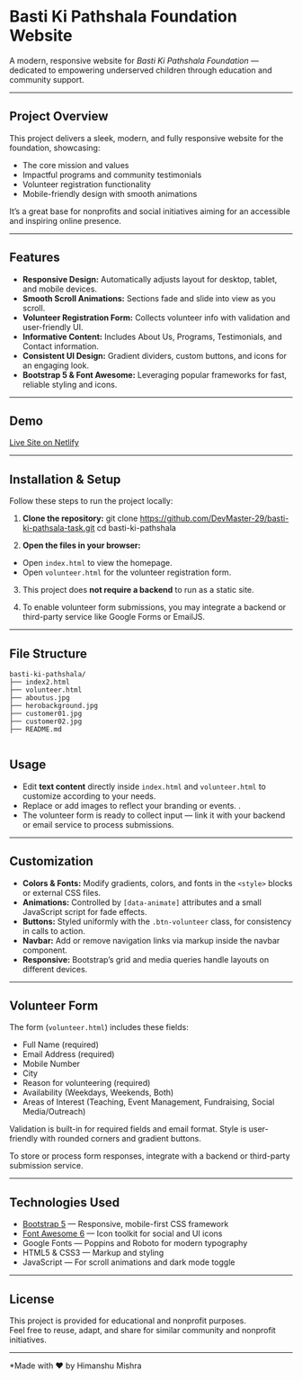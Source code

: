 # Basti Ki Pathshala Foundation Website

A modern, responsive website for *Basti Ki Pathshala Foundation* — dedicated to empowering underserved children through education and community support.

---

## Project Overview

This project delivers a sleek, modern, and fully responsive website for the foundation, showcasing:

- The core mission and values  
- Impactful programs and community testimonials  
- Volunteer registration functionality   
- Mobile-friendly design with smooth animations

It’s a great base for nonprofits and social initiatives aiming for an accessible and inspiring online presence.

---

## Features

- **Responsive Design:** Automatically adjusts layout for desktop, tablet, and mobile devices.  
- **Smooth Scroll Animations:** Sections fade and slide into view as you scroll.    
- **Volunteer Registration Form:** Collects volunteer info with validation and user-friendly UI.  
- **Informative Content:** Includes About Us, Programs, Testimonials, and Contact information.  
- **Consistent UI Design:** Gradient dividers, custom buttons, and icons for an engaging look.  
- **Bootstrap 5 & Font Awesome:** Leveraging popular frameworks for fast, reliable styling and icons.

---

## Demo 
 [Live Site on Netlify](https://b-k-pathshala.netlify.app/)

---

## Installation & Setup

Follow these steps to run the project locally:

1. **Clone the repository:**
 git clone https://github.com/DevMaster-29/basti-ki-pathsala-task.git
 cd basti-ki-pathshala


2. **Open the files in your browser:**

- Open `index.html` to view the homepage.  
- Open `volunteer.html` for the volunteer registration form.

3. This project does **not require a backend** to run as a static site.

4. To enable volunteer form submissions, you may integrate a backend or third-party service like Google Forms or EmailJS.

---

## File Structure
```
basti-ki-pathshala/
├── index2.html
├── volunteer.html
├── aboutus.jpg
├── herobackground.jpg
├── customer01.jpg
├── customer02.jpg
├── README.md
   
```

## Usage

- Edit **text content** directly inside `index.html` and `volunteer.html` to customize according to your needs.  
- Replace or add images to reflect your branding or events.  .  
- The volunteer form is ready to collect input — link it with your backend or email service to process submissions.

---

## Customization

- **Colors & Fonts:** Modify gradients, colors, and fonts in the `<style>` blocks or external CSS files.  
- **Animations:** Controlled by `[data-animate]` attributes and a small JavaScript script for fade effects.  
- **Buttons:** Styled uniformly with the `.btn-volunteer` class, for consistency in calls to action.  
- **Navbar:** Add or remove navigation links via markup inside the navbar component.  
- **Responsive:** Bootstrap’s grid and media queries handle layouts on different devices.

---

## Volunteer Form

The form (`volunteer.html`) includes these fields:

- Full Name (required)  
- Email Address (required)  
- Mobile Number  
- City  
- Reason for volunteering (required)  
- Availability (Weekdays, Weekends, Both)  
- Areas of Interest (Teaching, Event Management, Fundraising, Social Media/Outreach)

Validation is built-in for required fields and email format. Style is user-friendly with rounded corners and gradient buttons.

To store or process form responses, integrate with a backend or third-party submission service.

---

## Technologies Used

- [Bootstrap 5](https://getbootstrap.com/) — Responsive, mobile-first CSS framework  
- [Font Awesome 6](https://fontawesome.com/) — Icon toolkit for social and UI icons  
- Google Fonts — Poppins and Roboto for modern typography  
- HTML5 & CSS3 — Markup and styling  
- JavaScript — For scroll animations and dark mode toggle

---

## License

This project is provided for educational and nonprofit purposes.  
Feel free to reuse, adapt, and share for similar community and nonprofit initiatives.  

---

*Made with ❤️ by Himanshu Mishra



